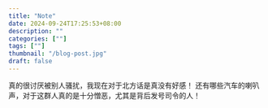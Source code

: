 ```yaml
---
title: "Note"
date: 2024-09-24T17:25:53+08:00
description: ""
categories: [""]
tags: [""]
thumbnail: "/blog-post.jpg"
draft: false
---
```



真的很讨厌被别人骚扰，我现在对于北方话是真没有好感！
还有哪些汽车的喇叭声，对于这群人真的是十分憎恶，尤其是背后发号司令的人！
